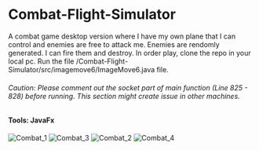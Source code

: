 # Combat-Flight-Simulator
A combat game desktop version where I have my own plane that I can control and enemies are free to attack me. Enemies are rendomly generated. I can fire them and destroy. In order play, clone the repo in your local pc. Run the file /Combat-Flight-Simulator/src/imagemove6/ImageMove6.java file. 
###### Caution: Please comment out the socket part of main function (Line 825 - 828) before running. This section might create issue in other machines.
#### Tools: JavaFx
![Combat_1](https://user-images.githubusercontent.com/19349857/100894471-24a33280-3482-11eb-842b-0c56002898fd.png)
![Combat_3](https://user-images.githubusercontent.com/19349857/100894486-28cf5000-3482-11eb-9122-51666c5fdae3.png)
![Combat_2](https://user-images.githubusercontent.com/19349857/100894491-2a991380-3482-11eb-92e6-8416608e1303.png)
![Combat_4](https://user-images.githubusercontent.com/19349857/100894499-2c62d700-3482-11eb-849b-18cb92dc6cb6.png)
